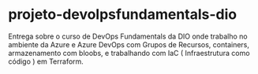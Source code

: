 # projeto-devolpsfundamentals-dio

Entrega sobre o curso de DevOps Fundamentals da DIO onde trabalho no ambiente da Azure e Azure DevOps com Grupos de Recursos,  containers, armazenamento com bloobs, e trabalhando com IaC ( Infraestrutura como código ) em Terraform.
